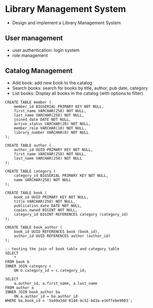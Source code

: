 # Library Management System

- Design and implement a Library Management System 

## User management
  - user authentication: login system
  - role management

## Catalog Management
  - Add book: add new book to the catalog
  - Search books: search for books by title, author, pub date, category
  - List books: Display all books in the catalog (with options to filter)

```roomsql
CREATE TABLE member (
    member_id BIGSERIAL PRIMARY KEY NOT NULL,
    first_name VARCHAR(258) NOT NULL,
    last_name VARCHAR(258) NOT NULL,
    joined_date DATE NOT NULL,
    active_status VARCHAR(20) NOT NULL,
    member_role VARCHAR(10) NOT NULL,
    library_number VARCHAR(8) NOT NULL
);
```

```roomsql
CREATE TABLE author (
    author_id UUID PRIMARY KEY NOT NULL,
    first_name VARCHAR(258) NOT NULL,
    last_name VARCHAR(258) NOT NULL
); 
```

```roomsql
CREATE TABLE category (
    category_id BIGSERIAL PRIMARY KEY NOT NULL,
    name VARCHAR(258) NOT NULL
);
```

```roomsql
CREATE TABLE book (
    book_id UUID PRIMARY KEY NOT NULL,
    title VARCHAR(258) NOT NULL,
    publication_date DATE NOT NULL,
    copies_owned BIGINT NOT NULL,
    category_id BIGINT REFERENCES category (category_id)  
);
```

```roomsql
CREATE TABLE book_author (
    book_id UUID REFERENCES book (book_id),
    author_id UUID REFERENCES author (author_id)
);
```

```roomsql
-- testing the join of book table and category table
SELECT 
    *
FROM book b
INNER JOIN category c
    ON b.category_id = c.category_id;    
```


```roomsql
SELECT 
    a.author_id, a.first_name, a.last_name
FROM author a
INNER JOIN book_author ba
    ON a.author_id = ba.author_id
WHERE ba.book_id = '5a49a3dd-8144-4c52-bd3a-e16ffebe9083';
```

